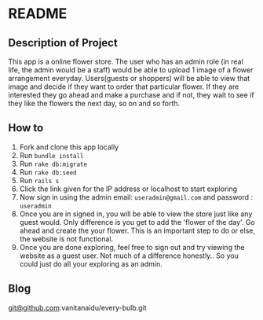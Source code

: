 # README

## Description of Project ##

This app is a online flower store. The user who has an admin role (in real life, the admin would be a staff) would be able to upload 1 image of a flower arrangement everyday. Users(guests or shoppers) will be able to view that image and decide if they want to order that particular flower. If they are interested they go ahead and make a purchase and if not, they wait to see if they like the flowers the next day, so on and so forth.



## How to ##

 1. Fork and clone this app locally
 2. Run `bundle install`
 3. Run `rake db:migrate`
 4. Run `rake db:seed`
 5. Run `rails s`
 6. Click the link given for the IP address or localhost to start exploring
 7. Now sign in using the admin email: `useradmin@gmail.com` and password : `useradmin`
 8. Once you are in signed in, you will be able to view the store just like any guest would. Only difference is you get to add the 'flower of the day'. Go ahead and create the your flower. This is an important step to do or else, the website is not functional.
 9. Once you are done exploring, feel free to sign out and try viewing the website as a guest user. Not much of a difference honestly.. So you could just do all your exploring as an admin.

 ## Blog ##

  git@github.com:vanitanaidu/every-bulb.git
